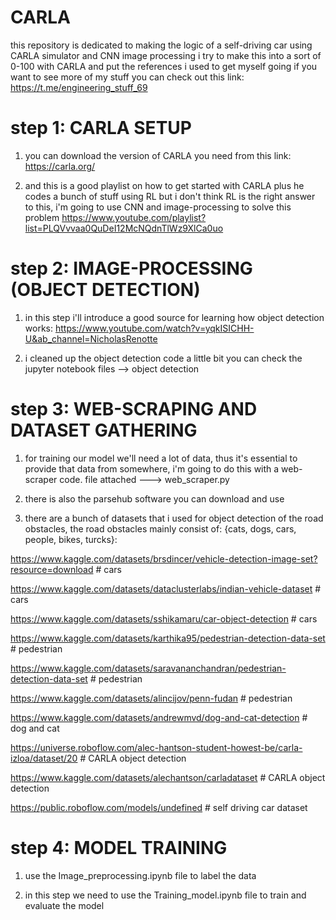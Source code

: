 # CARLA
 this repository is dedicated to making the logic of a self-driving car using CARLA simulator and CNN image processing
 i try to make this into a sort of 0-100 with CARLA and put the references i used to get myself going
 if you want to see more of my stuff you can check out this link:
 https://t.me/engineering_stuff_69

# step 1: CARLA SETUP

 1. you can download the version of CARLA you need from this link: 
 https://carla.org/

 2. and this is a good playlist on how to get started with CARLA plus he codes a bunch of stuff using RL but i don't think RL is the right answer to this, i'm going to use CNN and image-processing to solve this problem
 https://www.youtube.com/playlist?list=PLQVvvaa0QuDeI12McNQdnTlWz9XlCa0uo

# step 2: IMAGE-PROCESSING (OBJECT DETECTION)

 1. in this step i'll introduce a good source for learning how object detection works:
 https://www.youtube.com/watch?v=yqkISICHH-U&ab_channel=NicholasRenotte

 2. i cleaned up the object detection code a little bit you can check the jupyter notebook files --> object detection

# step 3: WEB-SCRAPING AND DATASET GATHERING 
 
 1. for training our model we'll need a lot of data, thus it's essential to provide that data from somewhere, i'm going to do this with a web-scraper code. file attached ---> web_scraper.py

 2. there is also the parsehub software you can download and use 

 3. there are a bunch of datasets that i used for object detection of the road obstacles, the road obstacles mainly consist of: {cats, dogs, cars, people, bikes, turcks}:
 
 https://www.kaggle.com/datasets/brsdincer/vehicle-detection-image-set?resource=download    # cars

 https://www.kaggle.com/datasets/dataclusterlabs/indian-vehicle-dataset                     # cars

 https://www.kaggle.com/datasets/sshikamaru/car-object-detection                            # cars

 https://www.kaggle.com/datasets/karthika95/pedestrian-detection-data-set                   # pedestrian

 https://www.kaggle.com/datasets/saravananchandran/pedestrian-detection-data-set            # pedestrian

 https://www.kaggle.com/datasets/alincijov/penn-fudan                                       # pedestrian

 https://www.kaggle.com/datasets/andrewmvd/dog-and-cat-detection                            # dog and cat

 https://universe.roboflow.com/alec-hantson-student-howest-be/carla-izloa/dataset/20        # CARLA object detection 

 https://www.kaggle.com/datasets/alechantson/carladataset                                   # CARLA object detection

 https://public.roboflow.com/models/undefined                                               # self driving car dataset


# step 4: MODEL TRAINING

 1. use the Image_preprocessing.ipynb file to label the data

 2. in this step we need to use the Training_model.ipynb file to train and evaluate the model

